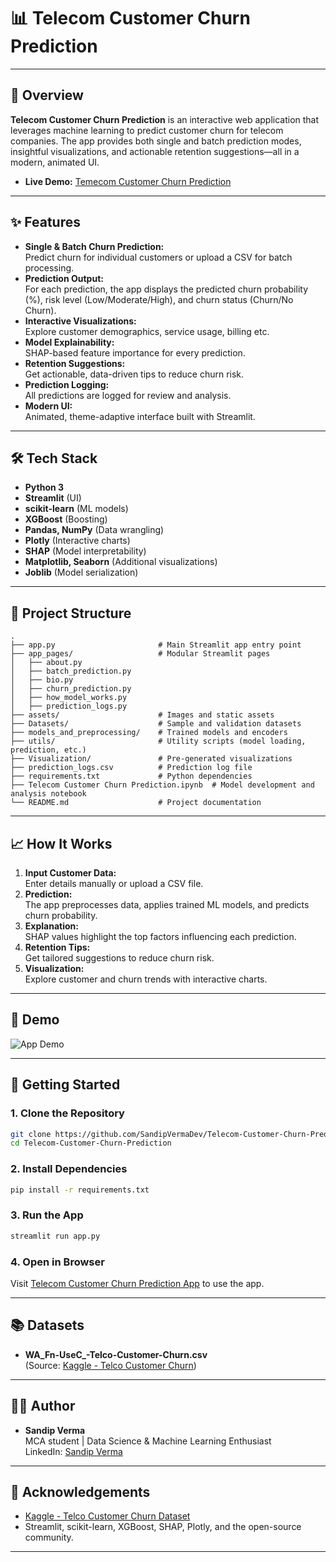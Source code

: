 # 📊 Telecom Customer Churn Prediction

---

## 🚀 Overview

**Telecom Customer Churn Prediction** is an interactive web application that leverages machine learning to predict customer churn for telecom companies. The app provides both single and batch prediction modes, insightful visualizations, and actionable retention suggestions—all in a modern, animated UI.

- **Live Demo:** [Temecom Customer Churn Prediction](https://telecom-customer-churn-prediction-sandip.streamlit.app/)

---

## ✨ Features

- **Single & Batch Churn Prediction:**  
  Predict churn for individual customers or upload a CSV for batch processing.
- **Prediction Output:**  
  For each prediction, the app displays the predicted churn probability (%), risk level (Low/Moderate/High), and churn status (Churn/No Churn).
- **Interactive Visualizations:**  
  Explore customer demographics, service usage, billing etc.
- **Model Explainability:**  
  SHAP-based feature importance for every prediction.
- **Retention Suggestions:**  
  Get actionable, data-driven tips to reduce churn risk.
- **Prediction Logging:**  
  All predictions are logged for review and analysis.
- **Modern UI:**  
  Animated, theme-adaptive interface built with Streamlit.

---

## 🛠️ Tech Stack

- **Python 3**
- **Streamlit** (UI)
- **scikit-learn** (ML models)
- **XGBoost** (Boosting)
- **Pandas, NumPy** (Data wrangling)
- **Plotly** (Interactive charts)
- **SHAP** (Model interpretability)
- **Matplotlib, Seaborn** (Additional visualizations)
- **Joblib** (Model serialization)

---

## 📂 Project Structure

```
.
├── app.py                       # Main Streamlit app entry point
├── app_pages/                   # Modular Streamlit pages
│   ├── about.py
│   ├── batch_prediction.py
│   ├── bio.py
│   ├── churn_prediction.py
│   ├── how_model_works.py
│   ├── prediction_logs.py
├── assets/                      # Images and static assets
├── Datasets/                    # Sample and validation datasets
├── models_and_preprocessing/    # Trained models and encoders
├── utils/                       # Utility scripts (model loading, prediction, etc.)
├── Visualization/               # Pre-generated visualizations
├── prediction_logs.csv          # Prediction log file
├── requirements.txt             # Python dependencies
├── Telecom Customer Churn Prediction.ipynb  # Model development and analysis notebook
└── README.md                    # Project documentation
```

---

## 📈 How It Works

1. **Input Customer Data:**  
   Enter details manually or upload a CSV file.
2. **Prediction:**  
   The app preprocesses data, applies trained ML models, and predicts churn probability.
3. **Explanation:**  
   SHAP values highlight the top factors influencing each prediction.
4. **Retention Tips:**  
   Get tailored suggestions to reduce churn risk.
5. **Visualization:**  
   Explore customer and churn trends with interactive charts.

---

## 🎥 Demo

![App Demo](assets/demo.gif)

---

## 🏁 Getting Started

### 1. Clone the Repository

```bash
git clone https://github.com/SandipVermaDev/Telecom-Customer-Churn-Prediction.git
cd Telecom-Customer-Churn-Prediction
```

### 2. Install Dependencies

```bash
pip install -r requirements.txt
```

### 3. Run the App

```bash
streamlit run app.py
```

### 4. Open in Browser

Visit [Telecom Customer Churn Prediction App](https://telecom-customer-churn-prediction-sandip.streamlit.app/) to use the app.

---

## 📚 Datasets

- **WA_Fn-UseC_-Telco-Customer-Churn.csv**  
  (Source: [Kaggle - Telco Customer Churn](https://www.kaggle.com/blastchar/telco-customer-churn))

---

## 👨‍💻 Author

- **Sandip Verma**  
  MCA student | Data Science & Machine Learning Enthusiast  
  LinkedIn: [Sandip Verma](https://www.linkedin.com/in/sandip-verma-dev/)

---

## 🙏 Acknowledgements

- [Kaggle - Telco Customer Churn Dataset](https://www.kaggle.com/blastchar/telco-customer-churn)
- Streamlit, scikit-learn, XGBoost, SHAP, Plotly, and the open-source community.

---
